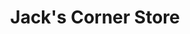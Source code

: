 ---
title: "Jack's Corner Store"
url: /muskegon/jacks-corner-store-grand-haven-road/
shop: Lebensmittel
---